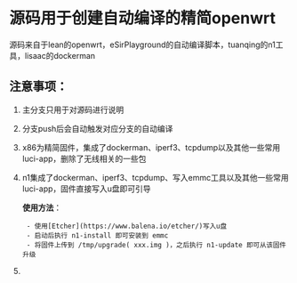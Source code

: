 # 源码用于创建自动编译的精简openwrt

源码来自于lean的openwrt，eSirPlayground的自动编译脚本，tuanqing的n1工具，lisaac的dockerman

## 注意事项：

1. 主分支只用于对源码进行说明
2. 分支push后会自动触发对应分支的自动编译
3. x86为精简固件，集成了dockerman、iperf3、tcpdump以及其他一些常用luci-app，删除了无线相关的一些包
4. n1集成了dockerman、iperf3、tcpdump、写入emmc工具以及其他一些常用luci-app，固件直接写入u盘即可引导

    **使用方法**：

        - 使用[Etcher](https://www.balena.io/etcher/)写入u盘
        - 启动后执行 n1-install 即可安装到 emmc
        - 将固件上传到 /tmp/upgrade( xxx.img )，之后执行 n1-update 即可从该固件升级
5.
